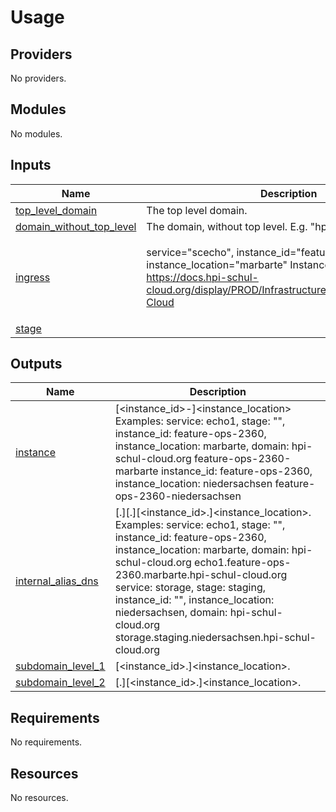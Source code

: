 # Usage

<!--- BEGIN_TF_DOCS --->

## Providers

No providers.
## Modules

No modules.
## Inputs

| Name | Description | Type | Default | Required |
|------|-------------|------|---------|:--------:|
| <a name="input_top_level_domain"></a> [top\_level\_domain](#input\_top\_level\_domain) | The top level domain. | `string` | n/a | yes |
| <a name="input_domain_without_top_level"></a> [domain\_without\_top\_level](#input\_domain\_without\_top\_level) | The domain, without top level. E.g. "hpi-schul-cloud" | `string` | `"<domain>"` | no |
| <a name="input_ingress"></a> [ingress](#input\_ingress) | service="scecho", instance\_id="feature-ops-2350", instance\_location="marbarte" Instance location is optional.  https://docs.hpi-schul-cloud.org/display/PROD/Infrastructure+Conventions+Schul-Cloud | `map(any)` | <pre>{<br>  "instance_id": "<instance_id>",<br>  "instance_location": "<instance_location>",<br>  "service": "<service>"<br>}</pre> | no |
| <a name="input_stage"></a> [stage](#input\_stage) |  | `string` | `""` | no |
## Outputs

| Name | Description |
|------|-------------|
| <a name="output_instance"></a> [instance](#output\_instance) | [<instance\_id>-]<instance\_location>  Examples: service: echo1, stage: "", instance\_id: feature-ops-2360, instance\_location: marbarte, domain: hpi-schul-cloud.org feature-ops-2360-marbarte  instance\_id: feature-ops-2360, instance\_location: niedersachsen feature-ops-2360-niedersachsen |
| <a name="output_internal_alias_dns"></a> [internal\_alias\_dns](#output\_internal\_alias\_dns) | [<service>.][<stage>.][<instance\_id>.]<instance\_location>.<domain>  Examples: service: echo1, stage: "", instance\_id: feature-ops-2360, instance\_location: marbarte, domain: hpi-schul-cloud.org echo1.feature-ops-2360.marbarte.hpi-schul-cloud.org  service: storage, stage: staging, instance\_id: "", instance\_location: niedersachsen, domain: hpi-schul-cloud.org storage.staging.niedersachsen.hpi-schul-cloud.org |
| <a name="output_subdomain_level_1"></a> [subdomain\_level\_1](#output\_subdomain\_level\_1) | [<instance\_id>.]<instance\_location>.<domain> |
| <a name="output_subdomain_level_2"></a> [subdomain\_level\_2](#output\_subdomain\_level\_2) | [<stage>.][<instance\_id>.]<instance\_location>.<domain> |
## Requirements

No requirements.
## Resources

No resources.

<!--- END_TF_DOCS --->

